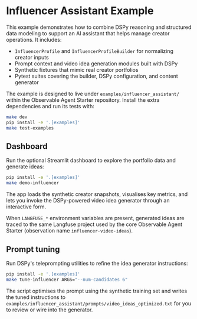 # Influencer Assistant Example

This example demonstrates how to combine DSPy reasoning and structured data modeling
to support an AI assistant that helps manage creator operations. It includes:

- `InfluencerProfile` and `InfluencerProfileBuilder` for normalizing creator inputs
- Prompt context and video idea generation modules built with DSPy
- Synthetic fixtures that mimic real creator portfolios
- Pytest suites covering the builder, DSPy configuration, and content generator

The example is designed to live under `examples/influencer_assistant/` within the
Observable Agent Starter repository. Install the extra dependencies and run its tests with:

```bash
make dev
pip install -e '.[examples]'
make test-examples
```

## Dashboard
Run the optional Streamlit dashboard to explore the portfolio data and generate ideas:

```bash
pip install -e '.[examples]'
make demo-influencer
```

The app loads the synthetic creator snapshots, visualises key metrics, and lets you
invoke the DSPy-powered video idea generator through an interactive form.

When `LANGFUSE_*` environment variables are present, generated ideas are traced to the
same Langfuse project used by the core Observable Agent Starter (observation name
`influencer-video-ideas`).

## Prompt tuning
Run DSPy's teleprompting utilities to refine the idea generator instructions:

```bash
pip install -e '.[examples]'
make tune-influencer ARGS="--num-candidates 6"
```

The script optimises the prompt using the synthetic training set and writes the tuned
instructions to `examples/influencer_assistant/prompts/video_ideas_optimized.txt` for you
to review or wire into the generator.
